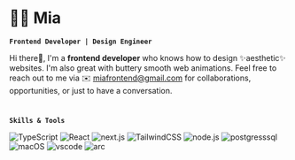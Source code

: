 # 🏄‍♀️ Mia

**`Frontend Developer | Design Engineer`**

Hi there👋, I'm a **frontend developer** who knows how to design ✨aesthetic✨ websites. I'm also great with buttery smooth web animations. Feel free to reach out to me via ✉️ miafrontend@gmail.com for collaborations, opportunities, or just to have a conversation.

# 
**`Skills & Tools`**

<p>
  <img alt="TypeScript"
    src="https://img.shields.io/badge/-TypeScript-007ACC?style=flat-square&logo=typescript&logoColor=white" />
  <img alt="React" src="https://img.shields.io/badge/-React-61DBFB?style=flat-square&logo=react&logoColor=white" />
  <img alt="next.js" src="https://img.shields.io/badge/-Next.js-000000?style=flat-square&logo=next.js&logoColor=white" />
  <img alt="TailwindCSS"
    src="https://img.shields.io/badge/-tailwindcss-38bdf8?style=flat-square&logo=tailwindcss&logoColor=white" />
  <img alt="node.js"
  src="https://img.shields.io/badge/-Node.js-68A063?style=flat-square&logo=node.js&logoColor=white" />
   <img alt="postgresssql"
  src="https://img.shields.io/badge/-PostgreSQL-40668E?style=flat-square&logo=postgresql&logoColor=white" />
  <img alt="macOS" src="https://img.shields.io/badge/-macOS-333?style=flat-square&logo=apple&logoColor=white" />
  <img alt="vscode" src="https://img.shields.io/badge/Visual%20Studio%20Code-blue?style=flat-square&logo=visual-studio-code&logoColor=white" />
  <img alt="arc" src="https://img.shields.io/badge/-Arc-F85068?style=flat-square&logo=arc&logoColor=white" />
</p>
